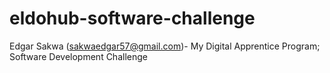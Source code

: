 # eldohub-software-challenge
Edgar Sakwa (sakwaedgar57@gmail.com)- My Digital Apprentice Program; Software Development Challenge

